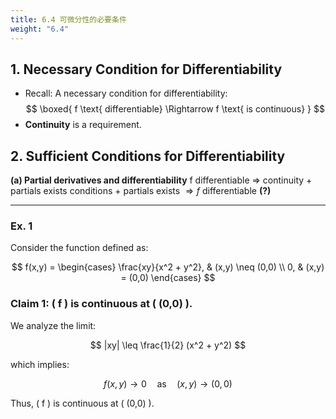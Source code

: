 ```yaml
---
title: 6.4 可微分性的必要条件
weight: "6.4"
---
```



## **1. Necessary Condition for Differentiability**
- Recall: A necessary condition for differentiability:
$$
\boxed{ f \text{ differentiable} \Rightarrow f \text{ is continuous} } 
$$
- **Continuity** is a requirement.
## **2. Sufficient Conditions for Differentiability**
**(a) Partial derivatives and differentiability**
	f differentiable $\Rightarrow$ continuity  + partials exists
	conditions + partials exists $\Rightarrow f$ differentiable **(?)**

***
### **Ex. 1**
Consider the function defined as:

$$
f(x,y) =
\begin{cases} 
\frac{xy}{x^2 + y^2}, & (x,y) \neq (0,0) \\
0, & (x,y) = (0,0)
\end{cases}
$$

### **Claim 1**: \( f \) is continuous at \( (0,0) \).

We analyze the limit:

$$
|xy| \leq \frac{1}{2} (x^2 + y^2)
$$

which implies:

$$
f(x,y) \to 0 \quad \text{as} \quad (x,y) \to (0,0)
$$ 

Thus, \( f \) is continuous at \( (0,0) \).